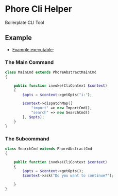 # Phore Cli Helper

Boilerplate CLI Tool


## Example

- [Example executable](doc/exampleExec);

### The Main Command

```php
class MainCmd extends PhoreAbstractMainCmd
{

    public function invoke(CliContext $context)
    {
        $opts = $context->getOpts("i:");

        $context->dispatchMap([
            "import" => new ImportCmd(),
            "search" => new SearchCmd()
        ], $opts);
    }
}
```

### The Subcommand

```php 
class SearchCmd extends PhoreAbstractCmd
{

    public function invoke(CliContext $context)
    {
        $opts = $context->getOpts();
        $context->ask("Do you want to continue?");

    }
}
```


